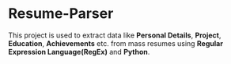 # Resume-Parser
This project is used to extract data like **Personal Details**, **Project**, **Education**, **Achievements** etc. from mass resumes using **Regular Expression Language(RegEx)** and **Python**.
